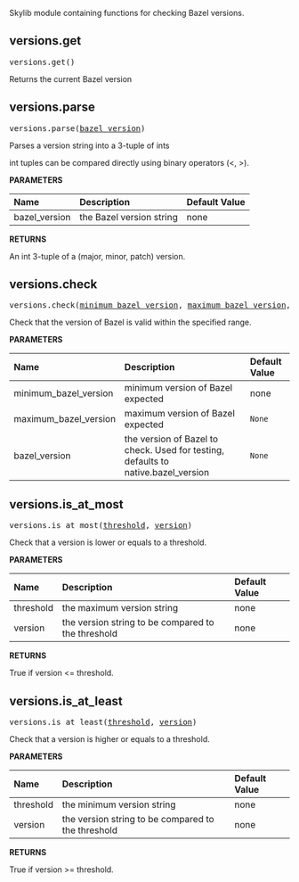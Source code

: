 <!-- Generated with Stardoc: http://skydoc.bazel.build -->

Skylib module containing functions for checking Bazel versions.

<a id="versions.get"></a>

## versions.get

<pre>
versions.get()
</pre>

Returns the current Bazel version



<a id="versions.parse"></a>

## versions.parse

<pre>
versions.parse(<a href="#versions.parse-bazel_version">bazel_version</a>)
</pre>

Parses a version string into a 3-tuple of ints

int tuples can be compared directly using binary operators (<, >).


**PARAMETERS**


| Name  | Description | Default Value |
| :------------- | :------------- | :------------- |
| <a id="versions.parse-bazel_version"></a>bazel_version |  the Bazel version string   |  none |

**RETURNS**

An int 3-tuple of a (major, minor, patch) version.


<a id="versions.check"></a>

## versions.check

<pre>
versions.check(<a href="#versions.check-minimum_bazel_version">minimum_bazel_version</a>, <a href="#versions.check-maximum_bazel_version">maximum_bazel_version</a>, <a href="#versions.check-bazel_version">bazel_version</a>)
</pre>

Check that the version of Bazel is valid within the specified range.

**PARAMETERS**


| Name  | Description | Default Value |
| :------------- | :------------- | :------------- |
| <a id="versions.check-minimum_bazel_version"></a>minimum_bazel_version |  minimum version of Bazel expected   |  none |
| <a id="versions.check-maximum_bazel_version"></a>maximum_bazel_version |  maximum version of Bazel expected   |  <code>None</code> |
| <a id="versions.check-bazel_version"></a>bazel_version |  the version of Bazel to check. Used for testing, defaults to native.bazel_version   |  <code>None</code> |


<a id="versions.is_at_most"></a>

## versions.is_at_most

<pre>
versions.is_at_most(<a href="#versions.is_at_most-threshold">threshold</a>, <a href="#versions.is_at_most-version">version</a>)
</pre>

Check that a version is lower or equals to a threshold.

**PARAMETERS**


| Name  | Description | Default Value |
| :------------- | :------------- | :------------- |
| <a id="versions.is_at_most-threshold"></a>threshold |  the maximum version string   |  none |
| <a id="versions.is_at_most-version"></a>version |  the version string to be compared to the threshold   |  none |

**RETURNS**

True if version <= threshold.


<a id="versions.is_at_least"></a>

## versions.is_at_least

<pre>
versions.is_at_least(<a href="#versions.is_at_least-threshold">threshold</a>, <a href="#versions.is_at_least-version">version</a>)
</pre>

Check that a version is higher or equals to a threshold.

**PARAMETERS**


| Name  | Description | Default Value |
| :------------- | :------------- | :------------- |
| <a id="versions.is_at_least-threshold"></a>threshold |  the minimum version string   |  none |
| <a id="versions.is_at_least-version"></a>version |  the version string to be compared to the threshold   |  none |

**RETURNS**

True if version >= threshold.


